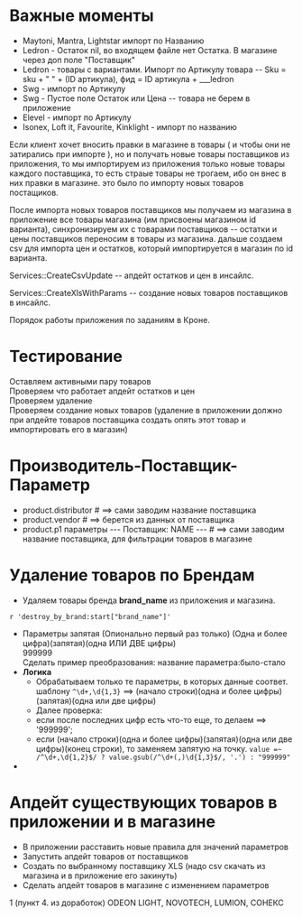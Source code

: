 # Важные моменты
* Maytoni, Mantra, Lightstar импорт по Названию
* Ledron - Остаток nil, во входящем файле нет Остатка. В магазине через доп поле "Поставщик"
* Ledron - товары с вариантами. Импорт по Артикулу товара -- Sku = sku + " " + (ID артикула), 
фид = ID артикула + ___ledron
* Swg - импорт по Артикулу
* Swg - Пустое поле Остаток или Цена -- товара не берем в приложение
* Elevel - импорт по Артикулу
* Isonex, Loft it, Favourite, Kinklight - импорт по названию


Если клиент хочет вносить правки в магазине в товары ( и чтобы они не затирались при импорте ), но и получать новые товары поставщиков из приложения, то мы импортируем из приложения только новые товары каждого поставщика, то есть страые товары не трогаем, ибо он внес в них правки в магазине. это было по импорту новых товаров постащиков.

После импорта новых товаров поставщиков мы получаем из магазина в приложение все товары магазина (им присвоены магазином id варианта), синхронизируем их с товарами поставщиков -- остатки и цены поставщиков переносим в товары из магазина. дальше создаем csv для импорта цен и остатков, который импортируется в магазин по id варианта.

Services::CreateCsvUpdate -- апдейт остатков и цен в инсайлс.

Services::CreateXlsWithParams -- создание новых товаров поставщиков в инсайлс.

Порядок работы приложения по заданиям в Кроне.

# Тестирование
Оставляем активными пару товаров<br>
Проверяем что работает апдейт остатков и цен<br>
Проверяем удаление<br>
Проверяем создание новых товаров (удаление в приложении должно при апдейте товаров поставщика создать опять этот товар и импортировать его в магазин)

# Производитель-Поставщик-Параметр
* product.distributor # ==> сами заводим название поставщика
* product.vendor # ==> берется из данных от поставщика
* product.p1 параметры --- Поставщик: NAME --- # ==> сами заводим название поставщика, для фильтрации товаров в магазине


# Удаление товаров по Брендам
* Удаляем товары бренда **brand_name** из приложения и магазина.
```
r 'destroy_by_brand:start["brand_name"]'
```
* Параметры запятая (Опионально первый раз только)
(Одна и более цифра)(запятая)(одна ИЛИ ДВЕ цифры)<br>
999999<br>
Сделать пример преобразования: название параметра:было-стало<br>
* **Логика**
  * Обрабатываем только те параметры, в которых данные соответ. шаблону ```^\d+,\d{1,3}``` ==> (начало строки)(одна и более цифры)(запятая)(одна или две цифры)<br>
  *  Далее проверка: <br>
    * eсли после последних цифр есть что-то еще, то делаем ==> '999999';<br>
    * если (начало строки)(одна и более цифры)(запятая)(одна или две цифры)(конец строки), то заменяем запятую на точку.
``` value =~ /^\d+,\d{1,2}$/ ? value.gsub(/^\d+(,)\d{1,3}$/, '.') : "999999" ```
* 

# Апдейт существующих товаров в приложении и в магазине
* В приложении расставить новые правила для значений параметров<br>
* Запустить апдейт товаров от поставщиков<br>
* Создать по выбранному поставщику XLS (надо csv скачать из магазина и в приложение его закинуть)<br>
* Сделать апдейт товаров в магазине с изменением параметров

1 (пункт 4. из доработок) ODEON LIGHT, NOVOTECH, LUMION, СОНЕКС
